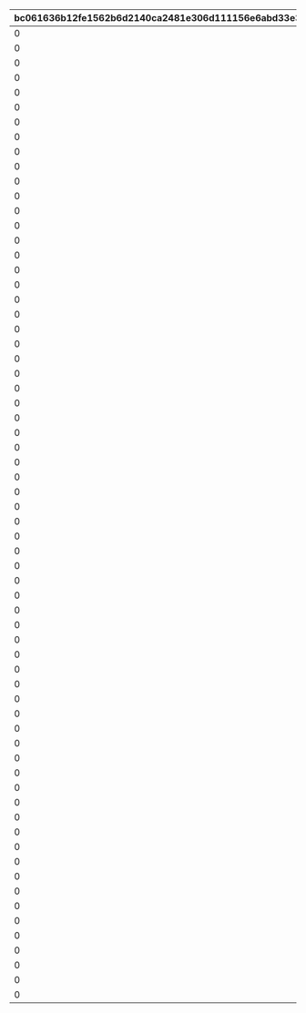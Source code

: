 |bc061636b12fe1562b6d2140ca2481e306d111156e6abd33e3c1a358b9d5d24d|6284ef37e4ebcd90e6d8284b2d4ba5c98a5716181a4002e564c1a8d731f7e33f|c23bf2f6f572b45a419fe3cd88994d480234b39899324950008425883f1314f0|8f3adaf84a65f42e717fa277f4e00e533635b7ad2c0aa8b0e56abad6e58ef7a1|5644157a0f5990a0a4ef6924d23b72344b16b0c6c3e9fad29efde4752d8def85|af380c0aa5f2e5c48ec2e0d8ea852adca45beace5b8e44cc8ba7125620d9b905|4e27fb782a6f0c5886fabb1c1969bf31e8db849631d4682f362256274149bf62|129099e08b6ed1275cd798514e34b16d918f49b0b099b30aeecd88103bbfdbe3|9c59764c5c0151bda55044dc7cd246b98247f90949085e3d94bec2bec4ae3da7|98b6d67f0753c5a109d4f9d3fbb13e39a1ad81cae9d4746fdd1a16c08f556f9f|
| --- | --- | --- | --- | --- | --- | --- | --- | --- | --- |
|0|0|0|5000000|2|0|111|3|25101|101|
|0|0|0|5000000|2|0|211|3|25101|201|
|0|0|0|5500000|2|0|311|2|25101|301|
|0|0|0|5500000|2|0|411|2|25101|401|
|0|0|0|6000000|2|0|511|3|25101|501|
|0|0|0|6000000|2|0|611|2|25101|601|
|0|0|0|6500000|2|0|711|2|25101|701|
|0|0|0|6500000|2|0|811|2|25101|801|
|0|0|0|7000000|2|0|911|3|25101|901|
|0|0|0|7000000|2|0|1011|2|25101|1001|
|0|0|1112|7500000|2|0|1111|2|25101|1101|
|0|0|1212|7500000|2|0|1211|2|25101|1201|
|0|0|0|8000000|2|0|1311|3|25101|1301|
|0|0|0|8000000|2|0|1411|2|25101|1401|
|0|0|0|8500000|2|0|1511|2|25101|1501|
|0|0|0|8500000|2|0|1611|2|25101|1601|
|0|0|0|9000000|2|0|1711|3|25101|1701|
|0|0|1812|9000000|2|0|1811|2|25101|1801|
|0|0|0|9500000|2|0|1911|2|25101|1901|
|0|0|0|9500000|2|0|2011|2|25101|2001|
|0|0|0|10000000|2|0|2111|3|25101|2101|
|0|0|0|10000000|2|0|2211|2|25101|2201|
|0|0|0|10500000|2|0|2311|2|25101|2301|
|0|0|0|10500000|2|0|2411|2|25101|2401|
|0|0|0|11000000|2|0|2511|3|25101|2501|
|0|0|2612|11000000|2|0|2611|2|25101|2601|
|0|0|2712|11500000|2|0|2711|2|25101|2701|
|0|0|2812|11500000|2|0|2811|2|25101|2801|
|0|0|0|12000000|2|0|2911|3|25101|2901|
|0|0|3012|12000000|2|0|3011|2|25101|3001|
|0|0|0|12500000|2|0|3111|2|25101|3101|
|0|0|0|12500000|2|0|3211|2|25101|3201|
|0|0|0|13000000|2|0|3311|3|25101|3301|
|0|0|0|13000000|2|0|3411|3|25101|3401|
|0|0|0|13500000|2|0|3511|3|25101|3501|
|0|0|0|13500000|2|0|3611|3|25101|3601|
|0|0|0|13500000|2|0|3711|3|25101|3701|
|0|0|3812|14000000|2|0|3811|3|25101|3801|
|0|0|0|14000000|2|0|3911|3|25101|3901|
|0|0|0|14000000|2|0|4011|3|25101|4001|
|0|0|0|14500000|2|0|4111|3|25101|4101|
|0|0|4212|14500000|2|0|4211|3|25101|4201|
|0|0|0|14500000|2|0|4311|3|25101|4301|
|0|0|0|15000000|2|0|4411|3|25101|4401|
|0|0|0|15000000|2|0|4511|3|25101|4501|
|0|0|0|15000000|2|0|4611|3|25101|4601|
|0|0|0|15500000|2|0|4711|3|25101|4701|
|0|0|0|15500000|2|0|4811|3|25101|4801|
|0|0|0|15500000|2|0|4911|3|25101|4901|
|0|0|0|16000000|2|0|5011|3|25101|5001|
|0|0|0|16000000|2|0|5111|3|25101|5101|
|0|0|0|16000000|2|0|5211|3|25101|5201|
|0|0|0|16500000|2|0|5311|3|25101|5301|
|0|0|5412|16500000|2|0|5411|3|25101|5401|
|0|0|0|16500000|2|0|5511|3|25101|5501|
|0|0|0|17000000|2|0|5611|3|25101|5601|
|0|0|0|17000000|2|0|5711|3|25101|5701|
|0|0|0|17000000|2|0|5811|3|25101|5801|
|0|0|0|17500000|2|0|5911|3|25101|5901|
|0|0|0|17500000|2|0|6011|3|25101|6001|
|0|0|0|17500000|2|0|6111|3|25101|6101|
|0|0|6212|18000000|2|0|6211|3|25101|6201|
|0|0|0|18000000|2|0|6311|3|25101|6301|
|0|0|0|18000000|2|0|6411|3|25101|6401|
|0|0|0|18500000|2|0|6511|3|25101|6501|
|0|0|0|18500000|2|0|6611|3|25101|6601|